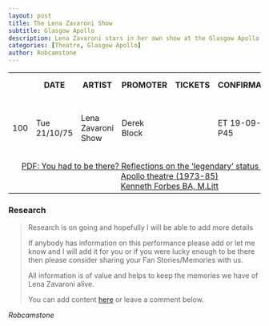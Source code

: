 ```yaml
---
layout: post
title: The Lena Zavaroni Show
subtitle: Glasgow Apollo
description: Lena Zavaroni stars in her own show at the Glasgow Apollo.
categories: [Theatre, Glasgow Apollo]
author: Robcamstone
---
```


<table>
<tr>
<th></th>
<th>DATE</th>
<th>ARTIST</th>
<th>PROMOTER</th>
<th>TICKETS</th>
<th>CONFIRMATION</th>
<th>AVERAGE RICE</th>
</tr>

<tr>
<td>100</td>
<td>Tue 21/10/75</td>
<td>Lena Zavaroni Show</td>
<td>Derek Block</td>
<td></td>
<td>ET 19-09-75 P45</td>
<td>£1.12 average (75p/£1.00/£1.25/£1.50)</td>
</tr>

<tr><td colspan="7" style="text-align:center;"><a href="/assets/pdf/2015forbesphd.pdf#page=273">PDF: You had to be there? Reflections on the ‘legendary’ status of the Glasgow Apollo theatre (1973-85)<br />Kenneth Forbes BA, M.Litt</a></td></tr>
</table>

### Research
> Research is on going and hopefully I will be able to add more details
>
> If anybody has information on this performance please add or let me know and I will add it for you or if you were lucky enough to be there then please consider sharing your Fan Stories/Memories with us.
>
> All information is of value and helps to keep the memories we have of Lena Zavaroni alive.
>
> You can add content [here](https://github.com/FanzOfLenaZavaroni/fanzoflenazavaroni.github.io) or leave a comment below.

<cite>Robcamstone</cite>

